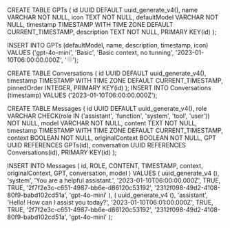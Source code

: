 CREATE TABLE GPTs (
  id UUID DEFAULT uuid_generate_v4(),
  name VARCHAR NOT NULL,
  icon TEXT NOT NULL,
  defaultModel VARCHAR NOT NULL,
  timestamp TIMESTAMP WITH TIME ZONE DEFAULT CURRENT_TIMESTAMP,
  description TEXT NOT NULL,
  PRIMARY KEY(id)
);

INSERT INTO GPTs (defaultModel, name, description, timestamp, icon)
VALUES ('gpt-4o-mini', 'Basic', 'Basic context, no tunning', '2023-01-10T06:00:00.000Z', '<svg xmlns="http://www.w3.org/2000/svg" width="1em" height="1em" viewBox="0 0 48 48"><path fill="none" stroke="currentColor" stroke-linejoin="round" d="M18.38 27.94v-14.4l11.19-6.46c6.2-3.58 17.3 5.25 12.64 13.33"/><path fill="none" stroke="currentColor" stroke-linejoin="round" d="m18.38 20.94l12.47-7.2l11.19 6.46c6.2 3.58 4.1 17.61-5.23 17.61"/><path fill="none" stroke="currentColor" stroke-linejoin="round" d="m24.44 17.44l12.47 7.2v12.93c0 7.16-13.2 12.36-17.86 4.28"/><path fill="none" stroke="currentColor" stroke-linejoin="round" d="M30.5 21.2v14.14L19.31 41.8c-6.2 3.58-17.3-5.25-12.64-13.33"/><path fill="none" stroke="currentColor" stroke-linejoin="round" d="m30.5 27.94l-12.47 7.2l-11.19-6.46c-6.21-3.59-4.11-17.61 5.22-17.61"/><path fill="none" stroke="currentColor" stroke-linejoin="round" d="m24.44 31.44l-12.47-7.2V11.31c0-7.16 13.2-12.36 17.86-4.28"/></svg>');

CREATE TABLE Conversations (
  id UUID DEFAULT uuid_generate_v4(),
  timestamp TIMESTAMP WITH TIME ZONE DEFAULT CURRENT_TIMESTAMP,
  pinnedOrder INTEGER,
  PRIMARY KEY(id)
);
INSERT INTO Conversations (timestamp)
VALUES ('2023-01-10T06:00:00.000Z');

CREATE TABLE Messages (
  id UUID DEFAULT uuid_generate_v4(),
  role VARCHAR CHECK(role IN ('assistant', 'function', 'system', 'tool', 'user')) NOT NULL,
  model VARCHAR NOT NULL,
  content TEXT NOT NULL,
  timestamp TIMESTAMP WITH TIME ZONE DEFAULT CURRENT_TIMESTAMP,
  context BOOLEAN NOT NULL,
  originalContext BOOLEAN NOT NULL,
  GPT UUID REFERENCES GPTs(id),
  conversation UUID REFERENCES Conversations(id),
  PRIMARY KEY(id)
);

INSERT INTO
  Messages (
    id,
    ROLE,
    CONTENT,
    TIMESTAMP,
    context,
    originalContext,
    GPT,
    conversation,
    model
  )
VALUES
  (
    uuid_generate_v4 (),
    'system',
    'You are a helpful assistant.',
    '2023-01-10T06:00:00.000Z',
    TRUE,
    TRUE,
    '2f7f2e3c-c651-4987-bb6e-d86120c53192',
    '2312f098-49d2-4108-80f9-babd102cd51a',
    'gpt-4o-mini'
  ),
  (
    uuid_generate_v4 (),
    'assistant',
    'Hello! How can I assist you today?',
    '2023-01-10T06:01:00.000Z',
    TRUE,
    TRUE,
    '2f7f2e3c-c651-4987-bb6e-d86120c53192',
    '2312f098-49d2-4108-80f9-babd102cd51a',
    'gpt-4o-mini'
  );